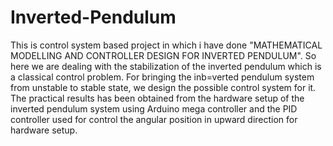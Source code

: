 # Inverted-Pendulum
This is control system based project in which i have done "MATHEMATICAL MODELLING AND CONTROLLER DESIGN FOR INVERTED PENDULUM".
So here we are dealing with the stabilization of the inverted pendulum which is a classical control problem. For bringing the inb=verted pendulum system from unstable to stable state, we design the possible control system for it.
The practical results has been obtained from the hardware setup of the inverted pendulum system using Arduino mega controller and the PID controller used for control the angular position in upward direction for hardware setup. 
